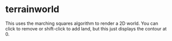 # terrainworld
This uses the marching squares algorithm to render a 2D world. You can click to remove or shift-click to add land, but this just displays the contour at 0.
